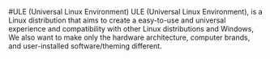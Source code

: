 #ULE (Universal Linux Environment)
ULE (Universal Linux Environment), is a Linux distribution that aims to create a easy-to-use and universal experience and compatibility with other Linux distributions and Windows, We also want to make only the hardware architecture, computer brands, and user-installed software/theming different.
